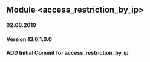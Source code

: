 ## Module <access_restriction_by_ip>

#### 02.08.2019
#### Version 13.0.1.0.0
#### ADD Initial Commit for access_restriction_by_ip
